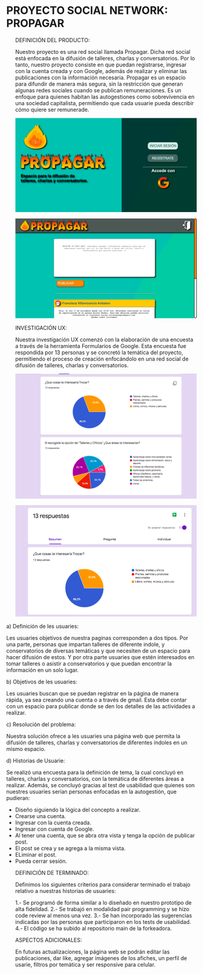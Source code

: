 <h1>PROYECTO SOCIAL NETWORK: PROPAGAR</h1>

<ol>
<p>DEFINICIÓN DEL PRODUCTO:</p>
<p>Nuestro proyecto es una red social llamada Propagar. Dicha red social está enfocada en la difusión de talleres,
charlas y conversatorios. Por lo tanto, nuestro proyecto consiste en que puedan registrarse, ingresar con
la cuenta creada y con Google, además de realizar y eliminar las publicaciones con la información necesaria. 
Propagar es un espacio para difundir de manera más segura, sin la restricción que generan algunas redes sociales
cuando se publican remuneraciones. Es un enfoque para quienes habitan las autogestiones como sobrevivencia en una sociedad
capitalista, permitiendo que cada usuarie pueda describir cómo quiere ser remunerade.</p>

<p><img src="/src/resources/images/Beginning.png" alt="Página web final. Fondo verde agua, pantalla dividida. Primera pantalla: Logo de fuego, 
el título Propagar con forma de fuego cada letra y un texto que dice 'Espacio para la difusión de talleres, charlas y conversatorios.'
Segunda pantalla: Fondo verde oscuro con las opciones de iniciar sesión, registrarse y acceder con Google" title="Página web"/><p>

<p><img src="/src/resources/images/Vista General.png" alt="Página web segunda vista. Header gris con el logo de fuego y el título Propagar al 
lado izquierdo. Imagen de una puerta representando la salida al lado derecho. Fondo verde agua. Dos secciones hacia abajo. Primer rectángulo
blanco para escribir la publicación con placeholder: 'Escribe tu post aquí'. Bajo esto un botón narajo con la palabra Publicar en blannco.
Segundo rectángulo con las publicaciones realizadas, más un rectángulo naranajo con foto de la usuario y su nombre." title="Vista general"/></p>

<p>INVESTIGACIÓN UX:</p>
<p>Nuestra investigación UX comenzó con la elaboración de una encuesta a través de la herramienta Formularios de Google. 
Esta encuesta fue respondida por 13 personas y se concretó la temática del proyecto, permitiendo el proceso de creación enfocándolo
en una red social de difusión de talleres, charlas y conversatorios.</p>

<p><img src="/src/resources/images/encuesta-tema.png" alt="Encuesta realizada en formularios Google. Dos rectangulares blancos.
Primero: Información de 13 respuestas. Segundo: Información de qué cosas quisieran trocar. Círculo con opciones y porcentajes.
Dando como resultado la opción Talleres, charlas y conversatorios con un 69,2%" title="Encuesta de elección de tema"/></p>

<p><img src="/src/resources/images/encuesta-tema2.png" alt="Encuesta realizada en formularios Google. Dos rectangulares blancos. 
Primero: Información de qué cosas quisieran trocar. Círculo con opciones y porcentajes. Dando como resultado la opción Talleres, charlas y conversatorios con un 69,2%. Segundo: Información sobre qué áreas te interesaria" title="Encuesta de elección de tema."/></p>
</ol>

<p>a) Definición de les usuaries:</p>
<p>Les usuaries objetivos de nuestra paginas corresponden a dos tipos. Por una parte, personas que impartan talleres de diferente indole, y conservatorios de diversas temáticas y que necesiten de un espacio para hacer difusión de estos. Y por otra parte usuaries que estén interesados en tomar talleres o asistir a conservatorios y que puedan encontrar la información en un solo lugar.</p>

<p>b) Objetivos de les usuaries:</p>
<p>Les usuaries buscan que se puedan registrar en la página de manera rápida, ya sea creando una cuenta o a través de gmail. Esta debe contar con un espacio para publicar donde se den los detalles de las actividades a realizar.</p>

<p>c) Resolución del problema:</p>
<p>Nuestra solución ofrece a les usuaries una página web que permita la difusión de talleres, charlas y conversatorios de diferentes índoles en un mismo espacio.</p>

<p>d) Historias de Usuarie:</p>
<p>Se realizó una encuesta para la definición de tema, la cual concluyó en talleres, charlas y conversatorios, con la temática de diferentes áreas a realizar. Además, 
se concluyó gracias al test de usabilidad que quienes son nuestres usuaries serían personas enfocadas en la autogestión, que pudieran:

- Diseño siguiendo la lógica del concepto a realizar.
- Crearse una cuenta.
- Ingresar con la cuenta creada.
- Ingresar con cuenta de Google.
- Al tener una cuenta, que se abra otra vista y tenga la opción de publicar post.
- El post se crea y se agrega a la misma vista.
- ELiminar el post.
- Pueda cerrar sesión.</p>

<ol>
<p>DEFINICIÓN DE TERMINADO:</p>
<p>Definimos los siguientes criterios para considerar terminado el trabajo relativo a nuestras historias
de usuaries:</p>

<p>1.- Se programó de forma similar a lo diseñado en nuestro prototipo de alta fidelidad.
2.- Se trabajó en modalidad pair programming y se hizo code review al menos una vez.
3.- Se han incorporado las sugerencias indicadas por las personas que participaron en los tests de usabilidad.
4.- El código se ha subido al repositorio main de la forkeadora.</p>

<p> ASPECTOS ADICIONALES:</p>
<p>En futuras actualizaciones, la página web se podrán editar las publicaciones, dar like, agregar imágenes de los afiches, 
un perfil de usarie, filtros por temática y ser responsive para celular.</p>
